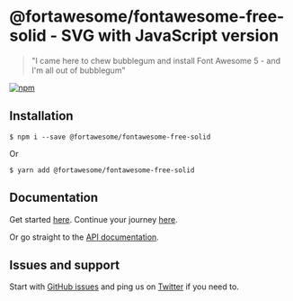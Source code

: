 # @fortawesome/fontawesome-free-solid - SVG with JavaScript version

> "I came here to chew bubblegum and install Font Awesome 5 - and I'm all out of bubblegum"

[![npm](https://img.shields.io/npm/v/@fortawesome/fontawesome-free-solid.svg?style=flat-square)](https://www.npmjs.com/package/@fortawesome/fontawesome-free-solid)

## Installation

```
$ npm i --save @fortawesome/fontawesome-free-solid
```

Or

```
$ yarn add @fortawesome/fontawesome-free-solid
```

## Documentation

Get started [here](https://fontawesome.com/get-started/svg-with-js). Continue your journey [here](https://fontawesome.com/how-to-use/svg-with-js).

Or go straight to the [API documentation](https://fontawesome.com/how-to-use/font-awesome-api).

## Issues and support

Start with [GitHub issues](https://github.com/FortAwesome/Font-Awesome/issues) and ping us on [Twitter](https://twitter.com/fontawesome) if you need to.

